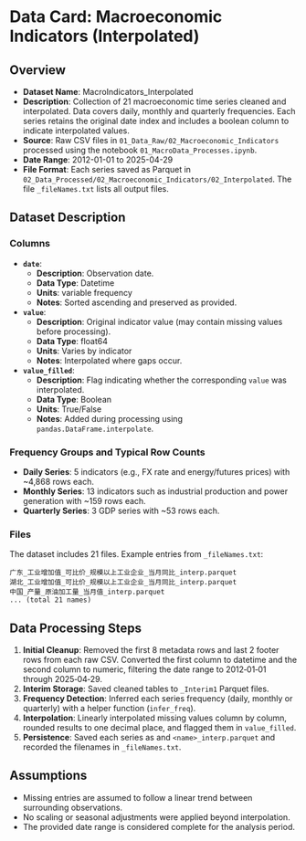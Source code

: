 # Data Card: Macroeconomic Indicators (Interpolated)

## Overview

- **Dataset Name**: MacroIndicators_Interpolated
- **Description**: Collection of 21 macroeconomic time series cleaned and interpolated. Data covers daily, monthly and quarterly frequencies. Each series retains the original date index and includes a boolean column to indicate interpolated values.
- **Source**: Raw CSV files in `01_Data_Raw/02_Macroeconomic_Indicators` processed using the notebook `01_MacroData_Processes.ipynb`.
- **Date Range**: 2012-01-01 to 2025-04-29
- **File Format**: Each series saved as Parquet in `02_Data_Processed/02_Macroeconomic_Indicators/02_Interpolated`. The file `_fileNames.txt` lists all output files.

## Dataset Description

### Columns

- **`date`**:
  - **Description**: Observation date.
  - **Data Type**: Datetime
  - **Units**: variable frequency
  - **Notes**: Sorted ascending and preserved as provided.
- **`value`**:
  - **Description**: Original indicator value (may contain missing values before processing).
  - **Data Type**: float64
  - **Units**: Varies by indicator
  - **Notes**: Interpolated where gaps occur.
- **`value_filled`**:
  - **Description**: Flag indicating whether the corresponding `value` was interpolated.
  - **Data Type**: Boolean
  - **Units**: True/False
  - **Notes**: Added during processing using `pandas.DataFrame.interpolate`.

### Frequency Groups and Typical Row Counts

- **Daily Series**: 5 indicators (e.g., FX rate and energy/futures prices) with ~4,868 rows each.
- **Monthly Series**: 13 indicators such as industrial production and power generation with ~159 rows each.
- **Quarterly Series**: 3 GDP series with ~53 rows each.

### Files

The dataset includes 21 files. Example entries from `_fileNames.txt`:
```
广东_工业增加值_可比价_规模以上工业企业_当月同比_interp.parquet
湖北_工业增加值_可比价_规模以上工业企业_当月同比_interp.parquet
中国_产量_原油加工量_当月值_interp.parquet
... (total 21 names)
```

## Data Processing Steps

1. **Initial Cleanup**: Removed the first 8 metadata rows and last 2 footer rows from each raw CSV. Converted the first column to datetime and the second column to numeric, filtering the date range to 2012‑01‑01 through 2025‑04‑29.
2. **Interim Storage**: Saved cleaned tables to `_Interim1` Parquet files.
3. **Frequency Detection**: Inferred each series frequency (daily, monthly or quarterly) with a helper function (`infer_freq`).
4. **Interpolation**: Linearly interpolated missing values column by column, rounded results to one decimal place, and flagged them in `value_filled`.
5. **Persistence**: Saved each series as and `<name>_interp.parquet` and recorded the filenames in `_fileNames.txt`.

## Assumptions

- Missing entries are assumed to follow a linear trend between surrounding observations.
- No scaling or seasonal adjustments were applied beyond interpolation.
- The provided date range is considered complete for the analysis period.

